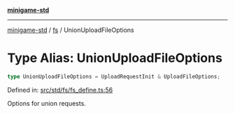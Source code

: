 [**minigame-std**](../../../README.md)

***

[minigame-std](../../../README.md) / [fs](../README.md) / UnionUploadFileOptions

# Type Alias: UnionUploadFileOptions

```ts
type UnionUploadFileOptions = UploadRequestInit & UploadFileOptions;
```

Defined in: [src/std/fs/fs\_define.ts:56](https://github.com/JiangJie/minigame-std/blob/c702c23d8258d9dd96d873df515d0027c84fb302/src/std/fs/fs_define.ts#L56)

Options for union requests.
